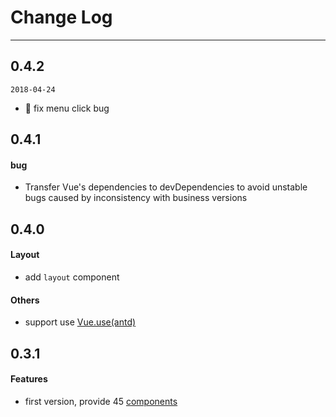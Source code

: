 # Change Log

---

## 0.4.2

`2018-04-24`

- 🐞  fix menu click bug

## 0.4.1

#### bug

- Transfer Vue's dependencies to devDependencies to avoid unstable bugs caused by inconsistency with business versions

## 0.4.0

#### Layout

- add  `layout` component

#### Others

- support use [Vue.use(antd)](https://github.com/vueComponent/ant-design/issues/3)


## 0.3.1

#### Features

- first version, provide 45 [components](https://github.com/vueComponent/ant-design/blob/c7e83d6142f0c5e72ef8fe794620478e69a50a8e/site/components.js)
